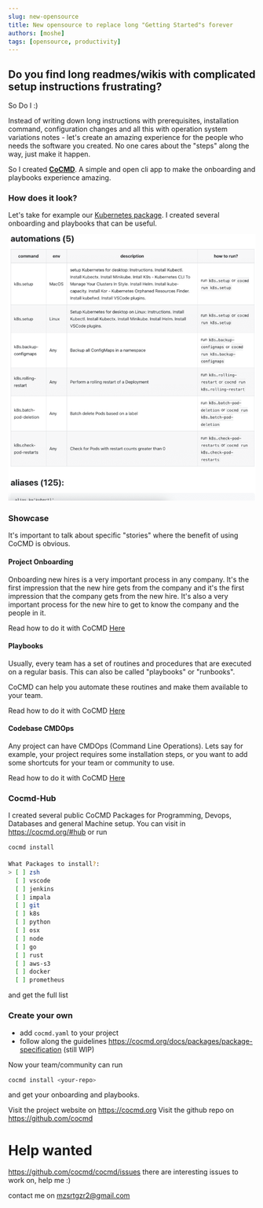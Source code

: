 ```yaml
---
slug: new-opensource
title: New opensource to replace long "Getting Started"s forever
authors: [moshe]
tags: [opensource, productivity]
---
```


## Do you find long readmes/wikis with complicated setup instructions frustrating? 

So Do I :)

Instead of writing down long instructions with prerequisites, installation command, configuration changes and all this with operation system variations notes - let's create an amazing experience for the people who needs the software you created. No one cares about the "steps" along the way, just make it happen.

So I created **[CoCMD](https://cocmd.org)**. A simple and open cli app to make the onboarding and playbooks experience amazing.



### How does it look?

Let's take for example our [Kubernetes package](https://cocmd.org/docs/packages/from_hub/k8s/).
I created several onboarding and playbooks that can be useful.


![Image description](./automations.png)


### Showcase
It's important to talk about specific "stories" where the benefit of using CoCMD is obvious.

#### Project Onboarding

Onboarding new hires is a very important process in any company. It's the first impression that the new hire gets from the company and it's the first impression that the company gets from the new hire. It's also a very important process for the new hire to get to know the company and the people in it.

Read how to do it with CoCMD [Here](https://cocmd.org/docs/showcase/onboarding)

#### Playbooks 

Usually, every team has a set of routines and procedures that are executed on a regular basis.
This can also be called "playbooks" or "runbooks". 

CoCMD can help you automate these routines and make them available to your team.

Read how to do it with CoCMD [Here](https://cocmd.org/docs/showcase/routines)


#### Codebase CMDOps
Any project can have CMDOps (Command Line Operations). Lets say for example, your project requires some installation steps, or you want to add some shortcuts for your team or community to use.

Read how to do it with CoCMD [Here](https://cocmd.org/docs/showcase/cmdops)


### Cocmd-Hub
I created several public CoCMD Packages for Programming, Devops, Databases and general Machine setup. 
You can visit in https://cocmd.org/#hub 
or run 
```bash
cocmd install

What Packages to install?:
> [ ] zsh
  [ ] vscode
  [ ] jenkins
  [ ] impala
  [ ] git
  [ ] k8s
  [ ] python
  [ ] osx
  [ ] node
  [ ] go
  [ ] rust
  [ ] aws-s3
  [ ] docker
  [ ] prometheus
```
and get the full list

### Create your own

- add `cocmd.yaml` to your project
- follow along the guidelines https://cocmd.org/docs/packages/package-specification (still WIP)

Now your team/community can run 
```bash
cocmd install <your-repo>
``` 
and get your onboarding and playbooks.


Visit the project website on https://cocmd.org
Visit the github repo on https://github.com/cocmd

# Help wanted

https://github.com/cocmd/cocmd/issues
there are interesting issues to work on, help me :)

contact me on mzsrtgzr2@gmail.com


